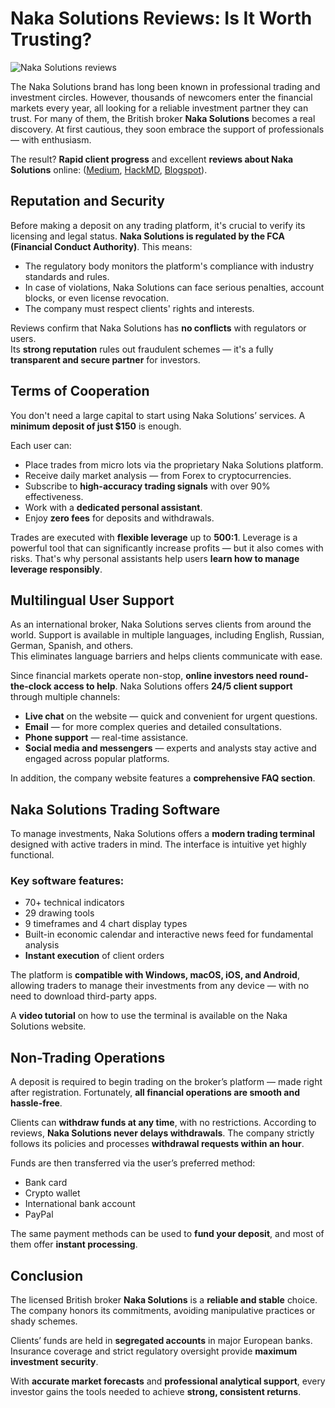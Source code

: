 # Naka Solutions Reviews: Is It Worth Trusting?
![Naka Solutions reviews](https://github.com/user-attachments/assets/6f06ed15-a4fb-4f72-b2a3-354f92148b82)


The Naka Solutions brand has long been known in professional trading and investment circles. However, thousands of newcomers enter the financial markets every year, all looking for a reliable investment partner they can trust. For many of them, the British broker **Naka Solutions** becomes a real discovery. At first cautious, they soon embrace the support of professionals — with enthusiasm.

The result? **Rapid client progress** and excellent **reviews about Naka Solutions** online: ([Medium](https://medium.com/@Nakasolutions/naka-solutions-reviews-a-reliable-platform-or-not-4392374eefcd), [HackMD](https://hackmd.io/lrrug4D-T9KYZFX544LWVw), [Blogspot](https://nakasolutions.blogspot.com/2025/04/naka-solutions-reviews-broker-that.html)).

## Reputation and Security

Before making a deposit on any trading platform, it's crucial to verify its licensing and legal status. **Naka Solutions is regulated by the FCA (Financial Conduct Authority)**. This means:

- The regulatory body monitors the platform's compliance with industry standards and rules.
- In case of violations, Naka Solutions can face serious penalties, account blocks, or even license revocation.
- The company must respect clients' rights and interests.

Reviews confirm that Naka Solutions has **no conflicts** with regulators or users.  
Its **strong reputation** rules out fraudulent schemes — it's a fully **transparent and secure partner** for investors.

## Terms of Cooperation

You don't need a large capital to start using Naka Solutions’ services. A **minimum deposit of just $150** is enough.

Each user can:
- Place trades from micro lots via the proprietary Naka Solutions platform.
- Receive daily market analysis — from Forex to cryptocurrencies.
- Subscribe to **high-accuracy trading signals** with over 90% effectiveness.
- Work with a **dedicated personal assistant**.
- Enjoy **zero fees** for deposits and withdrawals.

Trades are executed with **flexible leverage** up to **500:1**. Leverage is a powerful tool that can significantly increase profits — but it also comes with risks. That's why personal assistants help users **learn how to manage leverage responsibly**.

## Multilingual User Support

As an international broker, Naka Solutions serves clients from around the world. Support is available in multiple languages, including English, Russian, German, Spanish, and others.  
This eliminates language barriers and helps clients communicate with ease.

Since financial markets operate non-stop, **online investors need round-the-clock access to help**. Naka Solutions offers **24/5 client support** through multiple channels:

- **Live chat** on the website — quick and convenient for urgent questions.
- **Email** — for more complex queries and detailed consultations.
- **Phone support** — real-time assistance.
- **Social media and messengers** — experts and analysts stay active and engaged across popular platforms.

In addition, the company website features a **comprehensive FAQ section**.

## Naka Solutions Trading Software

To manage investments, Naka Solutions offers a **modern trading terminal** designed with active traders in mind. The interface is intuitive yet highly functional.

### Key software features:
- 70+ technical indicators  
- 29 drawing tools  
- 9 timeframes and 4 chart display types  
- Built-in economic calendar and interactive news feed for fundamental analysis  
- **Instant execution** of client orders  

The platform is **compatible with Windows, macOS, iOS, and Android**, allowing traders to manage their investments from any device — with no need to download third-party apps.

A **video tutorial** on how to use the terminal is available on the Naka Solutions website.

## Non-Trading Operations

A deposit is required to begin trading on the broker’s platform — made right after registration. Fortunately, **all financial operations are smooth and hassle-free**.

Clients can **withdraw funds at any time**, with no restrictions. According to reviews, **Naka Solutions never delays withdrawals**. The company strictly follows its policies and processes **withdrawal requests within an hour**.

Funds are then transferred via the user’s preferred method:
- Bank card  
- Crypto wallet  
- International bank account  
- PayPal  

The same payment methods can be used to **fund your deposit**, and most of them offer **instant processing**.

## Conclusion

The licensed British broker **Naka Solutions** is a **reliable and stable** choice. The company honors its commitments, avoiding manipulative practices or shady schemes.  

Clients’ funds are held in **segregated accounts** in major European banks. Insurance coverage and strict regulatory oversight provide **maximum investment security**.

With **accurate market forecasts** and **professional analytical support**, every investor gains the tools needed to achieve **strong, consistent returns**.
